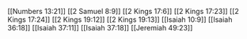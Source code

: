 [[Numbers 13:21]]
[[2 Samuel 8:9]]
[[2 Kings 17:6]]
[[2 Kings 17:23]]
[[2 Kings 17:24]]
[[2 Kings 19:12]]
[[2 Kings 19:13]]
[[Isaiah 10:9]]
[[Isaiah 36:18]]
[[Isaiah 37:11]]
[[Isaiah 37:18]]
[[Jeremiah 49:23]]
